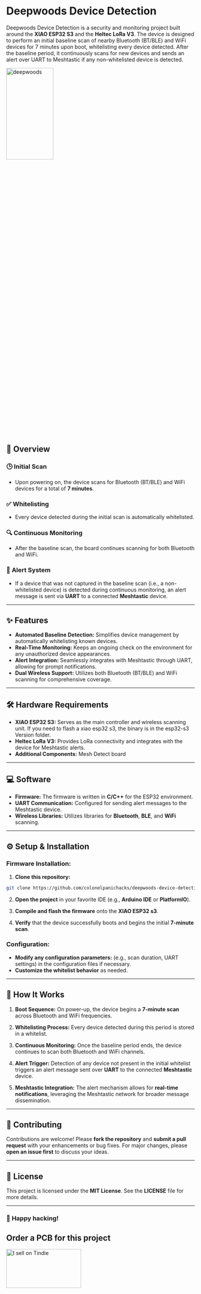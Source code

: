 # Deepwoods Device Detection
Deepwoods Device Detection is a security and monitoring project built around the **XIAO ESP32 S3** and the **Heltec LoRa V3**. The device is designed to perform an initial baseline scan of nearby Bluetooth (BT/BLE) and WiFi devices for 7 minutes upon boot, whitelisting every device detected. After the baseline period, it continuously scans for new devices and sends an alert over UART to Meshtastic if any non-whitelisted device is detected.

<img src="deepwoods.png" alt="deepwoods" style="width:50%; height:25%;">

## 🚀 **Overview**

### 🕒 **Initial Scan**
- Upon powering on, the device scans for Bluetooth (BT/BLE) and WiFi devices for a total of **7 minutes**.

### ✅ **Whitelisting**
- Every device detected during the initial scan is automatically whitelisted.

### 🔍 **Continuous Monitoring**
- After the baseline scan, the board continues scanning for both Bluetooth and WiFi.

### 🚨 **Alert System**
- If a device that was not captured in the baseline scan (i.e., a non-whitelisted device) is detected during continuous monitoring, an alert message is sent via **UART** to a connected **Meshtastic** device.

---

## ✨ **Features**

- **Automated Baseline Detection:** Simplifies device management by automatically whitelisting known devices.
- **Real-Time Monitoring:** Keeps an ongoing check on the environment for any unauthorized device appearances.
- **Alert Integration:** Seamlessly integrates with Meshtastic through UART, allowing for prompt notifications.
- **Dual Wireless Support:** Utilizes both Bluetooth (BT/BLE) and WiFi scanning for comprehensive coverage.

---

## 🛠 **Hardware Requirements**

- **XIAO ESP32 S3:** Serves as the main controller and wireless scanning unit. If you need to flash a xiao esp32 s3, the binary is in the esp32-s3 Version folder. 
- **Heltec LoRa V3:** Provides LoRa connectivity and integrates with the device for Meshtastic alerts.
- **Additional Components:** Mesh Detect board

---

## 💻 **Software**

- **Firmware:** The firmware is written in **C/C++** for the ESP32 environment.
- **UART Communication:** Configured for sending alert messages to the Meshtastic device.
- **Wireless Libraries:** Utilizes libraries for **Bluetooth**, **BLE**, and **WiFi** scanning.

---

## ⚙️ **Setup & Installation**

### **Firmware Installation:**

1. **Clone this repository:**
```bash
git clone https://github.com/colonelpanichacks/deepwoods-device-detection.git
```

2. **Open the project** in your favorite IDE (e.g., **Arduino IDE** or **PlatformIO**).

3. **Compile and flash the firmware** onto the **XIAO ESP32 s3**.

4. **Verify** that the device successfully boots and begins the initial **7-minute scan**.

### **Configuration:**

- **Modify any configuration parameters:** (e.g., scan duration, UART settings) in the configuration files if necessary.
- **Customize the whitelist behavior** as needed.

---

## 🔧 **How It Works**

1. **Boot Sequence:** On power-up, the device begins a **7-minute scan** across Bluetooth and WiFi frequencies.

2. **Whitelisting Process:** Every device detected during this period is stored in a whitelist.

3. **Continuous Monitoring:** Once the baseline period ends, the device continues to scan both Bluetooth and WiFi channels.

4. **Alert Trigger:** Detection of any device not present in the initial whitelist triggers an alert message sent over **UART** to the connected **Meshtastic** device.

5. **Meshtastic Integration:** The alert mechanism allows for **real-time notifications**, leveraging the Meshtastic network for broader message dissemination.

---

## 🤝 **Contributing**

Contributions are welcome! Please **fork the repository** and **submit a pull request** with your enhancements or bug fixes. For major changes, please **open an issue first** to discuss your ideas.

---

## 📄 **License**

This project is licensed under the **MIT License**. See the **LICENSE** file for more details.

---

### 🎯 **Happy hacking!**

## Order a PCB for this project
<a href="https://www.tindie.com/stores/colonel_panic/?ref=offsite_badges&utm_source=sellers_colonel_panic&utm_medium=badges&utm_campaign=badge_large">
    <img src="https://d2ss6ovg47m0r5.cloudfront.net/badges/tindie-larges.png" alt="I sell on Tindie" width="200" height="104">
</a>
